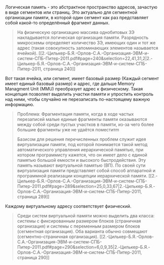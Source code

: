 Логическая память - это абстрактное пространство адресов, зачастую в виде сегментов или страниц. 
Это актуально для сегментной организации памяти, в которой один сегмент как раз представляет собой какой-то определённый фрагмент данных.

> На физическую организацию массива однобитовых ЗЭ накладывается логическая организация памяти. Разрядность микросхемы определяет количество ЗЭ, имеющих один и тот же адрес (такая совокупность запоминающих элементов называется ячейкой).
[[2.-Цилькер-Б.Я.-Орлов-С.А.-Организация-ЭВМ-и-систем-СПБ-Питер-2011.pdf#page=240&selection=22,41,31,2|2.-Цилькер-Б.Я.-Орлов-С.А.-Организация-ЭВМ-и-систем-СПБ-Питер-2011, страница 240]]

Вот такая ячейка, или сегмент, имеет базовый размер (Каждый сегмент имеет единый базовый размер) и адрес, где дальше Memory Managment Unit (MMU) преобразует адрес к физическому.
Такая концепция позволяет выделить участки памяти и упростить контроль над ними, чтобы случайно не перезаписать по-настоящему важную информацию.

> Проблема: Фрагментация памяти, когда в ходе частых перезаписей малые единые фрагменты памяти оказываются между собой среди пустых участков в памяти, из-за чего более большие фрагменты уже не удаётся поместитm
> 
> Базисом для решения перечисленных проблем служит идея виртуализации памяти, под которой понимается такой метод автоматического управления иерархической памятью, при котором программисту кажется, что он имеет дело с единой памятью большой емкости и высокого быстродействия. Эту память называют виртуальной памятью (ВП). По своей сути виртуализация памяти представляет собой способ аппаратной и программной реализации концепции иерархической памяти.
[[2.-Цилькер-Б.Я.-Орлов-С.А.-Организация-ЭВМ-и-систем-СПБ-Питер-2011.pdf#page=289&selection=25,0,33,67|2.-Цилькер-Б.Я.-Орлов-С.А.-Организация-ЭВМ-и-систем-СПБ-Питер-2011, страница 289]]

Каждому виртуальному адресу соответствует физический.

> Среди систем виртуальной памяти можно выделить два класса: системы с фиксированным размером блоков (страничная организация) и системы с переменным размером блоков (сегментная организация). Оба варианта обычно совмещают (сегментно-страничная организация).
[[2.-Цилькер-Б.Я.-Орлов-С.А.-Организация-ЭВМ-и-систем-СПБ-Питер-2011.pdf#page=290&selection=6,0,9,35|2.-Цилькер-Б.Я.-Орлов-С.А.-Организация-ЭВМ-и-систем-СПБ-Питер-2011, страница 290]]